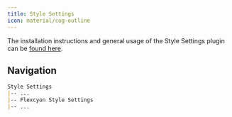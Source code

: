 ```yaml
---
title: Style Settings
icon: material/cog-outline
---
```


The installation instructions and general usage of the Style Settings plugin can be [found here](https://github.com/mgmeyers/obsidian-style-settings).


## Navigation
```md
Style Settings
|-- ...
|-- Flexcyon Style Settings
|-- ...
```